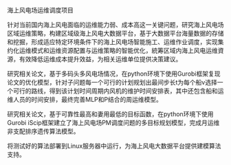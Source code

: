 海上风电场运维调度项目

针对当前国内海上风电面临的运维能力弱、成本高这一关键问题，研究海上风电场区域运维策略，构建区域级海上风电大数据平台，基于大数据平台海量数据的存储和挖掘，形成适应特定环境条件下的海上风电场智能施工、运维作业调度，实现集约化运维模式和运维资源配置与运维策略的智能优化，統筹区域内海上风电运维資源，有效降低运维成本提升效益，为相关运维单位提供决策建议。

研究相关论文，基于多码头多风电场情况，在python环境下使用Gurobi框架复现论文的优化模型，针对子问题每一个可行的计划规划出最间步长t为每个船v选择一个可行的路线，得到该计划时间周期内风机的维护时间安排表，其中还包含船和运维人员的时间安排，最终完善MLP和P结合的周运维模型。

研究相关论文，基于可靠性最高和妻用最低的目标函数，在python环境下使用Gurobi iScip框架建立了海上风电场PM调度问题的多目标规划模型，完成月运维非支配排序遗传算法模型。

将测试好的算法部署到Linux服务器中运行，为海上风电大数据平台提供建模算法支持。
